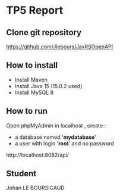 # TP5 Report

## Clone git repository
https://github.com/Jlebours/JaxRSOpenAPI

## How to install
- Install Maven
- Install Java 15 (15.0.2 used)
- Install MySQL 8 

## How to run
Open phpMyAdmin in localhost , create : 
- a database named '**mydatabase**'
- a user with login '**root**' and no password

http://localhost:8082/api/
  
## Student 
Johan LE BOURSICAUD
  
